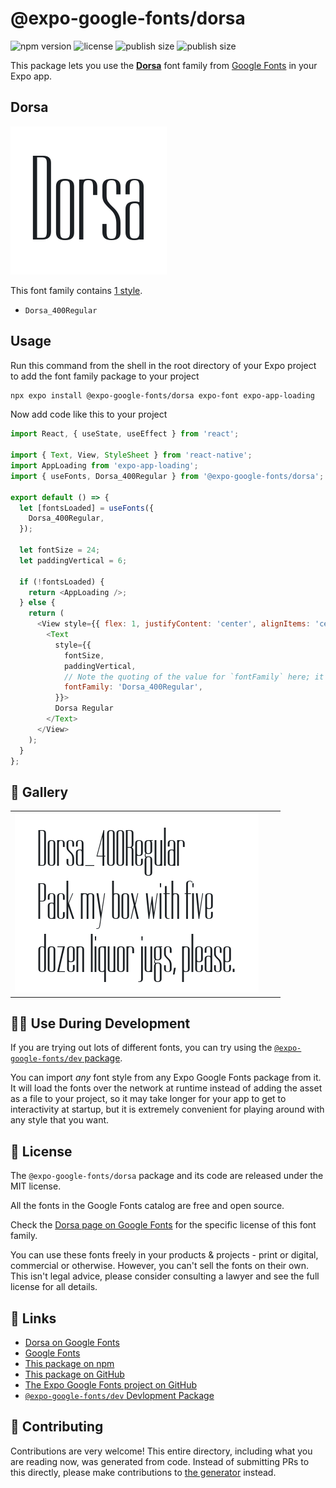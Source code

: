 # @expo-google-fonts/dorsa

![npm version](https://flat.badgen.net/npm/v/@expo-google-fonts/dorsa)
![license](https://flat.badgen.net/github/license/expo/google-fonts)
![publish size](https://flat.badgen.net/packagephobia/install/@expo-google-fonts/dorsa)
![publish size](https://flat.badgen.net/packagephobia/publish/@expo-google-fonts/dorsa)

This package lets you use the [**Dorsa**](https://fonts.google.com/specimen/Dorsa) font family from [Google Fonts](https://fonts.google.com/) in your Expo app.

## Dorsa

![Dorsa](./font-family.png)

This font family contains [1 style](#-gallery).

- `Dorsa_400Regular`

## Usage

Run this command from the shell in the root directory of your Expo project to add the font family package to your project
```sh
npx expo install @expo-google-fonts/dorsa expo-font expo-app-loading
```

Now add code like this to your project
```js
import React, { useState, useEffect } from 'react';

import { Text, View, StyleSheet } from 'react-native';
import AppLoading from 'expo-app-loading';
import { useFonts, Dorsa_400Regular } from '@expo-google-fonts/dorsa';

export default () => {
  let [fontsLoaded] = useFonts({
    Dorsa_400Regular,
  });

  let fontSize = 24;
  let paddingVertical = 6;

  if (!fontsLoaded) {
    return <AppLoading />;
  } else {
    return (
      <View style={{ flex: 1, justifyContent: 'center', alignItems: 'center' }}>
        <Text
          style={{
            fontSize,
            paddingVertical,
            // Note the quoting of the value for `fontFamily` here; it expects a string!
            fontFamily: 'Dorsa_400Regular',
          }}>
          Dorsa Regular
        </Text>
      </View>
    );
  }
};

```

## 🔡 Gallery


||||
|-|-|-|
|![Dorsa_400Regular](./Dorsa_400Regular.ttf.png)||||


## 👩‍💻 Use During Development

If you are trying out lots of different fonts, you can try using the [`@expo-google-fonts/dev` package](https://github.com/expo/google-fonts/tree/master/font-packages/dev#readme).

You can import *any* font style from any Expo Google Fonts package from it. It will load the fonts
over the network at runtime instead of adding the asset as a file to your project, so it may take longer
for your app to get to interactivity at startup, but it is extremely convenient
for playing around with any style that you want.

## 📖 License

The `@expo-google-fonts/dorsa` package and its code are released under the MIT license.

All the fonts in the Google Fonts catalog are free and open source.

Check the [Dorsa page on Google Fonts](https://fonts.google.com/specimen/Dorsa) for the specific license of this font family.

You can use these fonts freely in your products & projects - print or digital, commercial or otherwise. However, you can't sell the fonts on their own. This isn't legal advice, please consider consulting a lawyer and see the full license for all details.

## 🔗 Links

- [Dorsa on Google Fonts](https://fonts.google.com/specimen/Dorsa)
- [Google Fonts](https://fonts.google.com/)
- [This package on npm](https://www.npmjs.com/package/@expo-google-fonts/dorsa)
- [This package on GitHub](https://github.com/expo/google-fonts/tree/master/font-packages/dorsa)
- [The Expo Google Fonts project on GitHub](https://github.com/expo/google-fonts)
- [`@expo-google-fonts/dev` Devlopment Package](https://github.com/expo/google-fonts/tree/master/font-packages/dev)

## 🤝 Contributing

Contributions are very welcome! This entire directory, including what you are reading now, was generated from code. Instead of submitting PRs to this directly, please make contributions to [the generator](https://github.com/expo/google-fonts/tree/master/packages/generator) instead.
